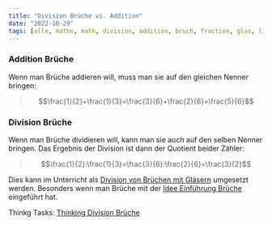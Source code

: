 ```yaml
---
title: "Division Brüche vs. Addition"
date: "2022-10-29"
tags: [alle, mathe, math, division, addition, bruch, fraction, glas, linkfehlt] 
---
```


### Addition Brüche
Wenn man Brüche addieren will, muss man sie auf den gleichen Nenner bringen:

>$$\frac{1}{2}+\frac{1}{3}=\frac{3}{6}+\frac{2}{6}=\frac{5}{6}$$

### Division Brüche
Wenn man Brüche dividieren will, kann man sie auch auf den selben Nenner bringen. Das Ergebnis der Division ist dann der Quotient beider Zähler:

>$$\frac{1}{2}:\frac{1}{3}=\frac{3}{6}:\frac{2}{6}=\frac{3}{2}$$

Dies kann im Unterricht als [Division von Brüchen mit Gläsern](Division_von_Brüchen_mit_Gläsern.md) umgesetzt werden. 
Besonders wenn man Brüche mit der [Idee Einführung Brüche](Idee_Einführung_Brüche.md) eingeführt hat.

Thinkg Tasks: [Thinking Division Brüche](Thinking_Division_Brüche.md)

